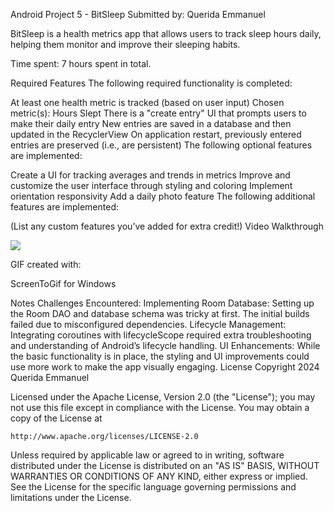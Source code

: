 Android Project 5 - BitSleep
Submitted by: Querida Emmanuel

BitSleep is a health metrics app that allows users to track sleep hours daily, helping them monitor and improve their sleeping habits.

Time spent: 7 hours spent in total.

Required Features
The following required functionality is completed:

 At least one health metric is tracked (based on user input)
Chosen metric(s): Hours Slept
 There is a "create entry" UI that prompts users to make their daily entry
 New entries are saved in a database and then updated in the RecyclerView
 On application restart, previously entered entries are preserved (i.e., are persistent)
The following optional features are implemented:

 Create a UI for tracking averages and trends in metrics
 Improve and customize the user interface through styling and coloring
 Implement orientation responsivity
 Add a daily photo feature
The following additional features are implemented:

 (List any custom features you’ve added for extra credit!)
Video Walkthrough
<div>
    <a href="https://www.loom.com/share/488f488ef1db4e26b5006a4f9280330f">
    </a>
    <a href="https://www.loom.com/share/488f488ef1db4e26b5006a4f9280330f">
      <img style="max-width:300px;" src="https://cdn.loom.com/sessions/thumbnails/488f488ef1db4e26b5006a4f9280330f-012d6a6869cb3a4d-full-play.gif">
    </a>
  </div>



GIF created with:

ScreenToGif for Windows

Notes
Challenges Encountered:
Implementing Room Database: Setting up the Room DAO and database schema was tricky at first. The initial builds failed due to misconfigured dependencies.
Lifecycle Management: Integrating coroutines with lifecycleScope required extra troubleshooting and understanding of Android’s lifecycle handling.
UI Enhancements: While the basic functionality is in place, the styling and UI improvements could use more work to make the app visually engaging.
License
Copyright 2024 Querida Emmanuel

Licensed under the Apache License, Version 2.0 (the "License");
you may not use this file except in compliance with the License.
You may obtain a copy of the License at

    http://www.apache.org/licenses/LICENSE-2.0

Unless required by applicable law or agreed to in writing, software
distributed under the License is distributed on an "AS IS" BASIS,
WITHOUT WARRANTIES OR CONDITIONS OF ANY KIND, either express or implied.
See the License for the specific language governing permissions and
limitations under the License.
